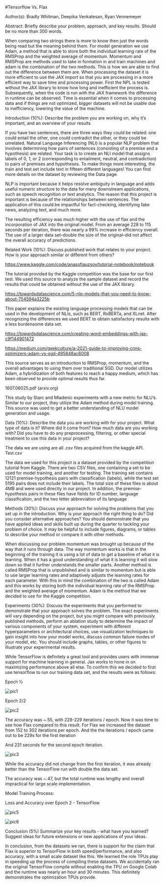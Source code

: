 
#Tensorflow Vs. Flax

Author(s): Bradly Whitman, Deepika Venkatesan, Ryan Vennemeyer

Abstract: Briefly describe your problem, approach, and key results. Should be no more than 300 words.


When comparing two strings there is more to know then just the words being read but the meaning behind them. For model generation we use Adam, a method that is able to store both the individual learning rate of the RMSProp and the weighted average of momentum. Momentum and RMSProp are methods used to take in formation in and train machines and adam is the combination of the two methods. This is how we are able to find out the difference between them are. When processing the dataset it is more efficient to use the JAX import so that you are processing in a more efficient way to save time and processing power. First the NPL is tested without the JAX library to know how long and inefficient the process is. Subsequently, when the code is run with the JAX framework the difference in runtime can be observed. Time is essential when it comes to processing data and if things are not optimized, bigger datasets will not be usable due to inefficiency, lowering the value of the machine. 


Introduction (10%): Describe the problem you are working on, why it’s important, and an overview of your results


If you have two sentences, there are three ways they could be related: one could entail the other, one could contradict the other, or they could be unrelated. Natural Language Inferencing (NLI) is a popular NLP problem that involves determining how pairs of sentences (consisting of a premise and a hypothesis) are related. Your task is to create an NLI model that assigns labels of 0, 1, or 2 (corresponding to entailment, neutral, and contradiction) to pairs of premises and hypotheses. To make things more interesting, the train and test set include text in fifteen different languages! You can find more details on the dataset by reviewing the Data page.


NLP is important because it helps resolve ambiguity in language and adds useful numeric structure to the data for many downstream applications, such as speech recognition or text analytics. The reason that this project is important is because of the relationships between sentences. The application of this could be impactful for fact-checking, identifying fake news, analyzing text, and much more.


The resulting efficiency was much higher with the use of flax and the incorporation of JAX into the original model. From an average 228 to 115 seconds per iteration, there was nearly a 99% increase in efficiency overall. The use of a larger data set–double the size of the original–did not affect the overall accuracy of predictions.



Related Work (10%): Discuss published work that relates to your project. How is your approach similar or different from others? 

https://www.kaggle.com/code/anasofiauzsoy/tutorial-notebook/notebook


The tutorial provided by the Kaggle competition was the base for our first test. We used this source to analyze the sample dataset and record the results that could be obtained without the use of the JAX library. 



https://towardsdatascience.com/5-nlp-models-that-you-need-to-know-about-754594a3225b



This paper explains the existing language processing models that can be used in the development of NLIs, such as BERT, RoBERTa, and XLnet. After recognizing the differences we used BERT to obtain satisfactory results with a less burdensome data set.



https://towardsdatascience.com/creating-word-embeddings-with-jax-c9f144901472



https://medium.com/geekculture/a-2021-guide-to-improving-cnns-optimizers-adam-vs-sgd-495848ac6008


This source serves as an introduction to RMSProp, momentum, and the overall advantages to using them over traditional SGD. Our model utilizes Adam, a hybridization of both features to reach a happy medium, which has been observed to provide optimal results thus far.



1607.06025.pdf (arxiv.org)



This study by Starc and Mladenic experiments with a new metric for NLU’s. Similar to our project, they utilize the Adam method during model training. This source was used to get a better understanding of NLU model generation and usage.





Data (10%): Describe the data you are working with for your project. What type of data is it? Where did it come from? How much data are you working with? Did you have to do any preprocessing, filtering, or other special treatment to use this data in your project?


The data we are using are all .csv files acquired from the kaggle API. Test.csv 


The data we used for this project is a dataset provided by the competition tutorial from Kaggle. There are two CSV files, one containing a set to be used for model training, and another for testing. The training set contains 12121 premise-hypothesis pairs with classification (labels), while the test set 5195 pairs does not include their labels. The total size of these files is about 4MB and were used directly in our project. In addition, the premise-hypothesis pairs in these files have fields for ID number, language classification, and the two letter abbreviation of its language



Methods (30%): Discuss your approach for solving the problems that you set up in the introduction. Why is your approach the right thing to do? Did you consider alternative approaches? You should demonstrate that you have applied ideas and skills built up during the quarter to tackling your problem of choice. It may be helpful to include figures, diagrams, or tables to describe your method or compare it with other methods.


When discussing our problem momentum was brought up because of the way that it runs through data. The way momentum works is that in the beginning of the training it is using a lot of data to get a baseline of what it is learning. When it has a good understanding of what it is learning it will slow down so that it further understands the smaller parts. Another method is called RMSProp that is unpublished and is similar to momentum but is able to use larger learning rates and adaptively adjusts the learning rates for each parameter. With this in mind the combination of the two is called Adam and this works by storing both the individual learning rate of the RMSProp and the  weighted average of momentum. Adam is the method that we decided to use for the Kaggle competition.



Experiments (30%): Discuss the experiments that you performed to demonstrate that your approach solves the problem. The exact experiments will vary depending on the project, but you might compare with previously published methods, perform an ablation study to determine the impact of various components of your system, experiment with different hyperparameters or architectural choices, use visualization techniques to gain insight into how your model works, discuss common failure modes of your model, etc. You should include graphs, tables, or other figures to illustrate your experimental results.



While TensorFlow is definitely a great tool and provides users with immense support for machine learning in general. Jax works to hone in on maximizing performance above all else. To confirm this we decided to first use tensorflow to run our training data set, and the results were as follows:


Epoch ½


![pic1](https://user-images.githubusercontent.com/51283756/165016421-ac28c06d-cac6-4b03-b65f-043f09fd7b95.jpg)

 
Epoch 2/2


![pic2](https://user-images.githubusercontent.com/51283756/165016468-cc79ec7e-dcba-4c2b-a5c6-7543fdecb141.jpg)


The accuracy was ~.55, with 228-229 iterations / epoch. Now it was time to see how Flax compared to this result. 
For Flax we increased the dataset from 152 to 302 iterations per epoch. And the the iterations / epoch came out to be 229s for the first iteration 


 
And 231 seconds for the second epoch iteration. 


![pic3](https://user-images.githubusercontent.com/51283756/165016571-d79ff1f8-a9e7-4e60-a158-f139ea7167bf.jpg)


While the accuracy did not change from the first iteration, it was already better than the TensorFlow run with double the data set.


The accuracy was ~.47, but the total runtime was lengthy and overall impractical for large scale implementation. 


Model Training Process:


Loss and Accuracy over Epoch 2 - TensorFlow


![pic5](https://user-images.githubusercontent.com/51283756/165016764-6e8a287a-6a0f-4680-98ad-a89d6bf2f0c2.jpg)



![pic6](https://user-images.githubusercontent.com/51283756/165016770-d94e03f8-f5ad-49c4-9308-46cc5c8d4f34.jpg)



Conclusion (5%) Summarize your key results - what have you learned? Suggest ideas for future extensions or new applications of your ideas.


In conclusion, from the datasets we ran, there is support for the claim that Flax is superior to TensorFlow in both speed/performance, and also accuracy, with a small scale dataset like this. We learned the role TPUs play in speeding up the process of compiling these datasets. We accidentally ran the original TensorFlow compile without enabling the TPU on Google Colab and the runtime was nearly an hour and 30 minutes. This definitely demonstrates the optimization TPUs provide. 

